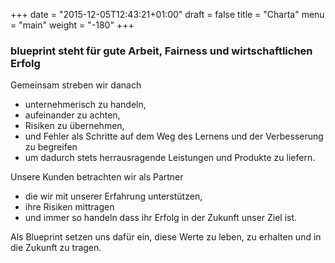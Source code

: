 +++
date = "2015-12-05T12:43:21+01:00"
draft = false
title = "Charta"
menu = "main"
weight = "-180"
+++

### blueprint steht für gute Arbeit, Fairness und wirtschaftlichen Erfolg

Gemeinsam streben wir danach

* unternehmerisch zu handeln,
* aufeinander zu achten,
* Risiken zu übernehmen,
* und Fehler als Schritte auf dem Weg des Lernens und der Verbesserung zu begreifen
* um dadurch stets herrausragende Leistungen und Produkte zu liefern.

Unsere Kunden betrachten wir als Partner

* die wir mit unserer Erfahrung unterstützen,
* ihre Risiken mittragen
* und immer so handeln dass ihr Erfolg in der Zukunft unser Ziel ist.

Als Blueprint setzen uns dafür ein,
diese Werte zu leben, zu erhalten und in die Zukunft zu tragen.
